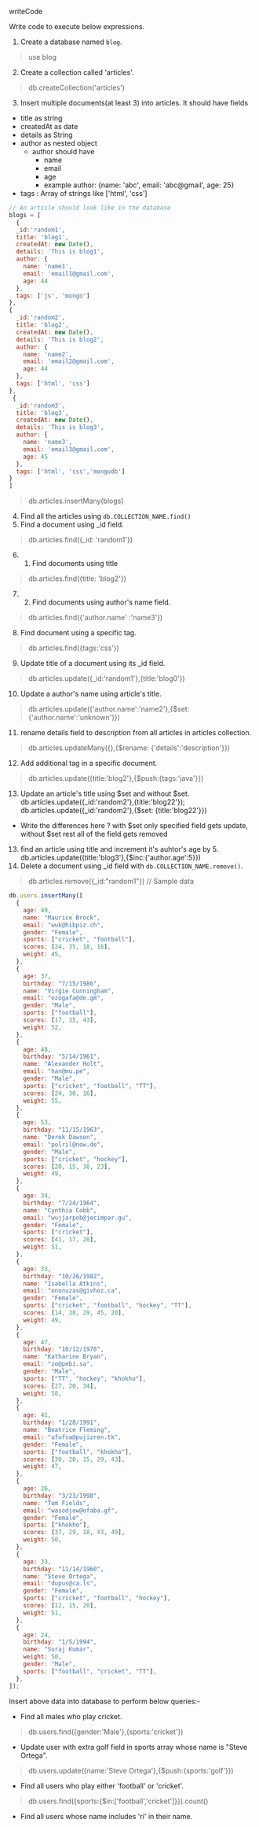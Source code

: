 writeCode

Write code to execute below expressions.

1. Create a database named `blog`.
> use blog
2. Create a collection called 'articles'.
> db.createCollection('articles')
3. Insert multiple documents(at least 3) into articles. It should have fields
- title as string
- createdAt as date
- details as String
- author as nested object
  - author should have
    - name
    - email
    - age
    - example author: {name: 'abc', email: 'abc@gmail', age: 25}
- tags : Array of strings like ['html', 'css']

```js
// An article should look like in the database
blogs = [
  {
  _id:'random1',
  title: 'blog1',
  createdAt: new Date(),
  details: 'This is blog1',
  author: {
    name: 'name1',
    email: 'email1@gmail.com',
    age: 44
  },
  tags: ['js', 'mongo']
},
{
  _id:'random2',
  title: 'blog2',
  createdAt: new Date(),
  details: 'This is blog2',
  author: {
    name: 'name2',
    email: 'email2@gmail.com',
    age: 44
  },
  tags: ['html', 'css']
},
 {
  _id:'random3',
  title: 'blog3',
  createdAt: new Date(),
  details: 'This is blog3',
  author: {
    name: 'name3',
    email: 'email3@gmail.com',
    age: 45
  },
  tags: ['html', 'css','mongodb']
}
]
```
> db.articles.insertMany(blogs)
4. Find all the articles using `db.COLLECTION_NAME.find()`
5. Find a document using \_id field.
> db.articles.find({_id: 'random1'})
6. 1. Find documents using title
> db.articles.find({title: 'blog2'})
7. 2. Find documents using author's name field.
> db.articles.find({'author.name' :'name3'})
8. Find document using a specific tag.
> db.articles.find({tags:'css'})
9. Update title of a document using its \_id field.
> db.articles.update({_id:'random1'},{title:'blog0'})
10. Update a author's name using article's title.
>  db.articles.update({'author.name':'name2'},{$set:{'author.name':'unknown'}})
11. rename details field to description from all articles in articles collection.
> db.articles.updateMany({},{$rename: {'details':'description'}})
12. Add additional tag in a specific document.
> db.articles.update({title:'blog2'},{$push:{tags:'java'}})
13. Update an article's title using $set and without $set.
db.articles.update({_id:'random2'},{title:'blog22'});
db.articles.update({_id:'random2'},{$set: {title:'blog22'}})
- Write the differences here ?
with $set only specified field gets update, without $set rest all of the field gets removed
13. find an article using title and increment it's auhtor's age by 5.
db.articles.update({title:'blog3'},{$inc:{'author.age':5}})
14. Delete a document using \_id field with `db.COLLECTION_NAME.remove()`.
> db.articles.remove({_id:"random1"})
// Sample data

```js
db.users.insertMany([
  {
    age: 49,
    name: "Maurice Brock",
    email: "wuk@hibpiz.ch",
    gender: "Female",
    sports: ["cricket", "football"],
    scores: [24, 35, 18, 16],
    weight: 45,
  },
  {
    age: 37,
    birthday: "7/15/1986",
    name: "Virgie Cunningham",
    email: "ezogafa@de.gm",
    gender: "Male",
    sports: ["football"],
    scores: [17, 35, 43],
    weight: 52,
  },
  {
    age: 48,
    birthday: "5/14/1961",
    name: "Alexander Holt",
    email: "han@mu.pe",
    gender: "Male",
    sports: ["cricket", "football", "TT"],
    scores: [24, 30, 16],
    weight: 55,
  },
  {
    age: 53,
    birthday: "11/15/1963",
    name: "Derek Dawson",
    email: "polril@now.de",
    gender: "Male",
    sports: ["cricket", "hockey"],
    scores: [20, 15, 38, 23],
    weight: 49,
  },
  {
    age: 34,
    birthday: "7/24/1964",
    name: "Cynthia Cobb",
    email: "wujjarpob@jecimpar.gu",
    gender: "Female",
    sports: ["cricket"],
    scores: [41, 17, 28],
    weight: 51,
  },
  {
    age: 33,
    birthday: "10/26/1982",
    name: "Isabella Atkins",
    email: "ononuzas@givhoz.ca",
    gender: "Female",
    sports: ["cricket", "football", "hockey", "TT"],
    scores: [14, 38, 29, 45, 20],
    weight: 49,
  },
  {
    age: 47,
    birthday: "10/12/1978",
    name: "Katharine Bryan",
    email: "zo@pebi.sa",
    gender: "Male",
    sports: ["TT", "hockey", "khokho"],
    scores: [27, 20, 34],
    weight: 58,
  },
  {
    age: 41,
    birthday: "1/28/1991",
    name: "Beatrice Fleming",
    email: "ufufsa@pujizren.tk",
    gender: "Female",
    sports: ["football", "khokho"],
    scores: [30, 20, 15, 29, 43],
    weight: 47,
  },
  {
    age: 26,
    birthday: "3/23/1998",
    name: "Tom Fields",
    email: "wasodjow@ofaba.gf",
    gender: "Female",
    sports: ["khokho"],
    scores: [37, 29, 18, 43, 49],
    weight: 50,
  },
  {
    age: 33,
    birthday: "11/14/1960",
    name: "Steve Ortega",
    email: "dupus@ca.ls",
    gender: "Female",
    sports: ["cricket", "football", "hockey"],
    scores: [12, 15, 20],
    weight: 51,
  },
  {
    age: 24,
    birthday: "1/5/1994",
    name: "Suraj Kumar",
    weight: 50,
    gender: "Male",
    sports: ["football", "cricket", "TT"],
  },
]);
```

Insert above data into database to perform below queries:-

- Find all males who play cricket.
> db.users.find({gender:'Male'},{sports:'cricket'})
- Update user with extra golf field in sports array whose name is "Steve Ortega".
> db.users.update({name:'Steve Ortega'},{$push:{sports:'golf'}})
- Find all users who play either 'football' or 'cricket'.
>  db.users.find({sports:{$in:['football','cricket']}}).count()
- Find all users whose name includes 'ri' in their name.
> 
